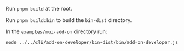 Run `pnpm build` at the root.

Run `pnpm build:bin` to build the `bin-dist` directory.

In the `examples/mui-add-on` directory run:

```bash
node ../../cli/add-on-developer/bin-dist/bin/add-on-developer.js
```